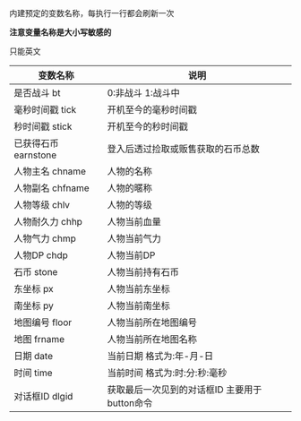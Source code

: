 内建预定的变数名称，每执行一行都会刷新一次

 **注意变量名称是大小写敏感的** 

只能英文


| 变数名称 | 说明 |
| --- | --- |
| 是否战斗 bt | 0:非战斗 1:战斗中
| 毫秒时间戳 tick | 开机至今的毫秒时间戳 | 
| 秒时间戳 stick | 开机至今的秒时间戳 | 
| 已获得石币 earnstone | 登入后透过捡取或贩售获取的石币总数 |
| 人物主名 chname | 人物的名称 | 
| 人物副名 chfname | 人物的暱称 | 
| 人物等级 chlv | 人物的等级 | 
| 人物耐久力 chhp | 人物当前血量 | 
| 人物气力 chmp | 人物当前气力 | 
| 人物DP chdp | 人物当前DP | 
| 石币 stone | 人物当前持有石币 | 
| 东坐标 px | 人物当前东坐标 | 
| 南坐标 py | 人物当前南坐标 | 
| 地图编号 floor | 人物当前所在地图编号 | 
| 地图 frname | 人物当前所在地图名称 | 
| 日期 date | 当前日期 格式为:年-月-日 | 
| 时间 time | 当前时间 格式为:时:分:秒:毫秒 | 
| 对话框ID dlgid | 获取最后一次见到的对话框ID 主要用于button命令 |